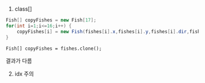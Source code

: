 1. class[]

```java
Fish[] copyFishes = new Fish[17];
for(int i=1;i<=16;i++) {
    copyFishes[i] = new Fish(fishes[i].x,fishes[i].y,fishes[i].dir,fishes[i].isAlive);
}
```



```
Fish[] copyFishes = fishes.clone();
```



결과가 다름

2. idx 주의

